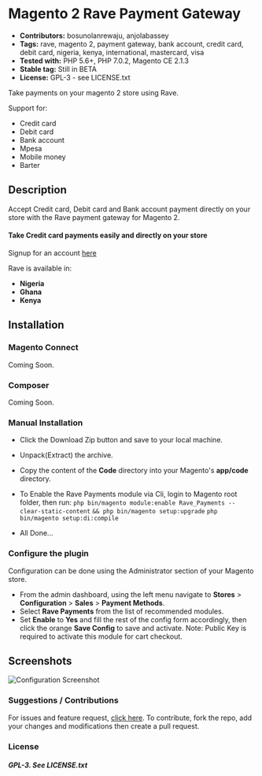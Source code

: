 # Magento 2 Rave Payment Gateway

 - **Contributors:** bosunolanrewaju, anjolabassey
 - **Tags:** rave, magento 2, payment gateway, bank account, credit card, debit card, nigeria, kenya, international, mastercard, visa
 - **Tested with:** PHP 5.6+, PHP 7.0.2, Magento CE 2.1.3
 - **Stable tag:** Still in BETA
 - **License:** GPL-3 - see LICENSE.txt

Take payments on your magento 2 store using Rave.

Support for:

 - Credit card
 - Debit card
 - Bank account
 - Mpesa
 - Mobile money
 - Barter


## Description

Accept Credit card, Debit card and Bank account payment directly on your store with the Rave payment gateway for Magento 2.

#### Take Credit card payments easily and directly on your store

Signup for an account [here](https://rave.flutterwave.com)

Rave is available in:

* __Nigeria__
* __Ghana__
* __Kenya__



## Installation


### Magento Connect

Coming Soon.

### Composer

Coming Soon.


### Manual Installation

*  Click the Download Zip button and save to your local machine.
*  Unpack(Extract) the archive.
*  Copy the content of the __Code__ directory into your Magento's __app/code__ directory.
*  To Enable the Rave Payments module via Cli, login to Magento root folder, then run:
   ```php bin/magento module:enable Rave_Payments --clear-static-content```
   ```&& php bin/magento setup:upgrade```
   ```php bin/magento setup:di:compile```
   
*  All Done...

### Configure the plugin

Configuration can be done using the Administrator section of your Magento store.

* From the admin dashboard, using the left menu navigate to __Stores__ > __Configuration__ > __Sales__ > __Payment Methods__.
* Select __Rave Payments__ from the list of recommended modules.
* Set __Enable__ to __Yes__ and fill the rest of the config form accordingly, then click the orange __Save Config__ to save and activate.
  Note: Public Key is required to activate this module for cart checkout.

## Screenshots ##

![Configuration Screenshot](https://cloud.githubusercontent.com/assets/8383666/21956754/e5605eca-da87-11e6-855a-eddac6d33961.png)


### Suggestions / Contributions

For issues and feature request, [click here](https://github.com/bosunolanrewaju/magento-rave/issues).
To contribute, fork the repo, add your changes and modifications then create a pull request.


### License

##### GPL-3. See LICENSE.txt
